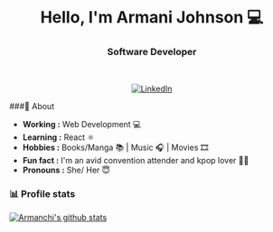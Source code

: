 <h1 align="center"> Hello, I'm Armani Johnson 💻 </h1>

<h3 align="center"> Software Developer </h3> <br>

<p align="center"> 
<a href="https://www.linkedin.com/in/armani-d-johnson/"><img alt="LinkedIn" src="https://img.shields.io/badge/-Armani_Johnson-blue?style=flat-square&logo=Linkedin&logoColor=white&link=https://www.linkedin.com/in/armani-d-johnson/"></a>
</p>

###🤔 About
-  **Working :** Web Development 💻 
-  **Learning :** React ⚛️  
-  **Hobbies :** Books/Manga 📚 | Music 🎧 | Movies 🎞️
-  **Fun fact :** I'm an avid convention attender and kpop lover ✌🏾
-  **Pronouns :** She/ Her 😇

### 📊 Profile stats

[![Armanchi's github stats](https://github-readme-stats.vercel.app/api?username=Armanchi&show_icons=true&title_color=fff&icon_color=79ff97&text_color=9f9f9f&bg_color=151515)](https://github.com/SulthanNK/github-readme-stats)

